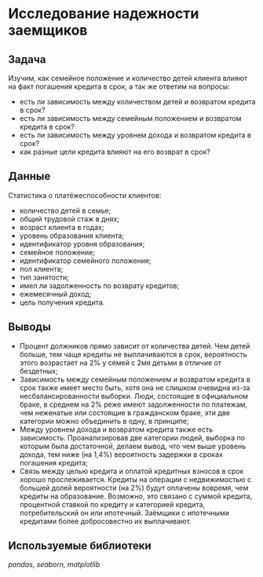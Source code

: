 # Исследование надежности заемщиков

## Задача 

Изучим, как семейное положение и количество детей клиента влияют на факт погашения кредита в срок, а так же ответим на вопросы:

- есть ли зависимость между количеством детей и возвратом кредита в срок?
- есть ли зависимость между семейным положением и возвратом кредита в срок?
- есть ли зависимость между уровнем дохода и возвратом кредита в срок?
- как разные цели кредита влияют на его возврат в срок?

## Данные

Статистика о платёжеспособности клиентов:
- количество детей в семье;
- общий трудовой стаж в днях;
- возраст клиента в годах;
- уровень образования клиента;
- идентификатор уровня образования;
- семейное положение;
- идентификатор семейного положения;
- пол клиента;
- тип занятости;
- имел ли задолженность по возврату кредитов;
- ежемесячный доход;
- цель получения кредита.

## Выводы

- Процент должников прямо зависит от количества детей. Чем детей больше, тем чаще кредиты не выплачиваются в срок, вероятность этого возрастает на 2% у семей с 2мя детьми в отличие от бездетных;
- Зависимость между семейным положением и возвратом кредита в срок также имеет место быть, хотя она не слишком очевидна из-за несбалансированности выборки. Люди, состоящие в официальном браке, в среднем на 2% реже имеют задолженности по платежам, чем неженатые или состоящие в гражданском браке, эти две категории можно объединить в одну, в принципе;
- Между уровнем дохода и возвратом кредита также есть зависимость. Проанализировав две категории людей, выборка по которым была достаточной, делаем вывод, что чем выше уровень дохода, тем ниже (на 1,4%) вероятность задержки в сроках погашения кредита;
- Связь между целью кредита и оплатой кредитных взносов в срок хорошо прослеживается. Кредиты на операции с недвижимостью с большей долей вероятности (на 2%) будут оплачены вовремя, чем кредиты на образование. Возможно, это связано с суммой кредита, процентной ставкой по кредиту и категорией кредита, потребительский он или ипотечный. Заёмщики с ипотечными кредитами более добросовестно их выплачивают.

## Используемые библиотеки

*pandas, seaborn, matplotlib* 
